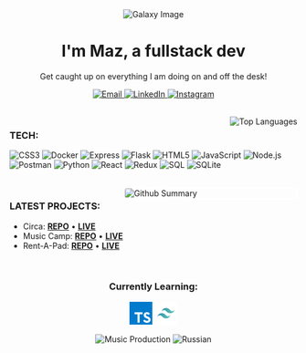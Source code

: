 <div align="center">
  <img alt="Galaxy Image" width="180" src="https://media0.giphy.com/media/xT39CTrFW4nHLdBPpu/200w.gif?cid=6c09b9522t1iyv61d6c3bc4se6d600z22f29lbgfi10x9e0b&ep=v1_gifs_search&rid=200w.gif&ct=g">  
  <h1 align="center">I'm Maz, a fullstack dev</h1> 
  Get caught up on everything I am doing on and off the desk!
</div>

<p align="center">
  <a href="mailto:sherifmaazin@gmail.com">
    <img src="https://img.icons8.com/fluency/48/000000/email.png" alt="Email" width="40" />
  </a>
  <a href="https://www.linkedin.com/in/maazin-sherif-5722b1178/">
    <img src="https://img.icons8.com/fluency/48/000000/linkedin.png" alt="LinkedIn" width="40" />
  </a>
  <a href="https://www.instagram.com/maazyn">
    <img src="https://img.icons8.com/fluency/48/000000/instagram-new.png" alt="Instagram" width="40" />
  </a>
</p>


<br>

<img align="right" src="https://github-readme-stats.vercel.app/api/top-langs/?username=maazyn&layout=compact&theme=dark" alt="Top Languages" />

<h3>TECH:</h3>

![CSS3](https://img.shields.io/badge/CSS3-1572B6?style=for-the-badge&logo=css3&logoColor=white)
![Docker](https://img.shields.io/badge/Docker-2496ED?style=for-the-badge&logo=docker&logoColor=white)
![Express](https://img.shields.io/badge/Express.js-000000?style=for-the-badge&logo=express&logoColor=white)
![Flask](https://img.shields.io/badge/Flask-000000?style=for-the-badge&logo=flask&logoColor=white)
![HTML5](https://img.shields.io/badge/HTML5-E34F26?style=for-the-badge&logo=html5&logoColor=white)
![JavaScript](https://img.shields.io/badge/JavaScript-F7DF1E?style=for-the-badge&logo=javascript&logoColor=black)
![Node.js](https://img.shields.io/badge/Node.js-339933?style=for-the-badge&logo=nodedotjs&logoColor=white)
![Postman](https://img.shields.io/badge/Postman-FF6C37?style=for-the-badge&logo=postman&logoColor=white)
![Python](https://img.shields.io/badge/Python-3670A0?style=for-the-badge&logo=python&logoColor=ffdd54)
![React](https://img.shields.io/badge/React-61DAFB?style=for-the-badge&logo=react&logoColor=white)
![Redux](https://img.shields.io/badge/Redux-764ABC?style=for-the-badge&logo=redux&logoColor=white)
![SQL](https://img.shields.io/badge/SQL-003B57?style=for-the-badge&logo=postgresql&logoColor=white)
![SQLite](https://img.shields.io/badge/SQLite-003B57?style=for-the-badge&logo=sqlite&logoColor=white)

<br>

<img align="right" src="https://github-profile-summary-cards.vercel.app/api/cards/stats?username=maazyn&theme=dark" alt="Github Summary" width="300" style="border: 2px solid #ffffff; border-radius: 5px;"/>


<h3>LATEST PROJECTS:</h3>

  - Circa: [**REPO**](https://github.com/maazyn/circa)   •   [**LIVE**](https://circa.onrender.com/)
  - Music Camp: [**REPO**](https://github.com/iigonzoii/music_camp) • [**LIVE**](music-camp.onrender.com/)
  - Rent-A-Pad: [**REPO**](https://github.com/maazyn/Rent-a-pad) • [**LIVE**](rent-a-pad.onrender.com/)


<br>

<div align="center">

  ### Currently Learning:
  <img src="https://raw.githubusercontent.com/github/explore/main/topics/typescript/typescript.png" alt="TypeScript" width="40" height="40" />
  <img src="https://raw.githubusercontent.com/github/explore/main/topics/tailwind/tailwind.png" alt="Tailwind CSS" width="40" height="40" />

  ![Music Production](https://img.shields.io/badge/Music%20Production-%F0%9F%8E%B5-blue?style=for-the-badge)
  ![Russian](https://img.shields.io/badge/Russian-Русскийязык-blue?style=for-the-badge)

</div>




